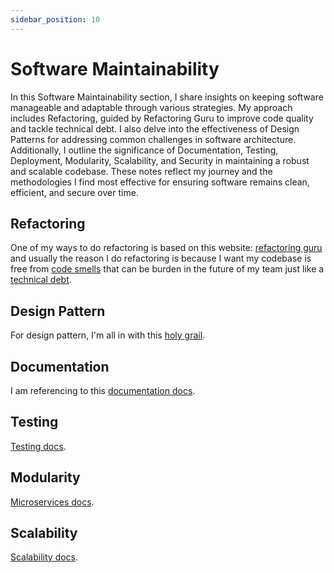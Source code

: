 ```yaml
---
sidebar_position: 10
---
```


# Software Maintainability

In this Software Maintainability section, I share insights on keeping software manageable and adaptable through various strategies. My approach includes Refactoring, guided by Refactoring Guru to improve code quality and tackle technical debt. I also delve into the effectiveness of Design Patterns for addressing common challenges in software architecture. Additionally, I outline the significance of Documentation, Testing, Deployment, Modularity, Scalability, and Security in maintaining a robust and scalable codebase. These notes reflect my journey and the methodologies I find most effective for ensuring software remains clean, efficient, and secure over time.

## Refactoring
One of my ways to do refactoring is based on this website: [refactoring guru](https://refactoring.guru/refactoring/techniques) and usually the reason I do refactoring is because I want my codebase is free from [code smells](https://refactoring.guru/refactoring/smells) that can be burden in the future of my team just like a [technical debt](https://refactoring.guru/refactoring/technical-debt).

## Design Pattern
For design pattern, I'm all in with this [holy grail](https://refactoring.guru/design-patterns).

## Documentation
I am referencing to this [documentation docs](documentation.md).

## Testing
[Testing docs](testing.md).

## Modularity
[Microservices docs](microservices.md).

## Scalability
[Scalability docs](scale.md).